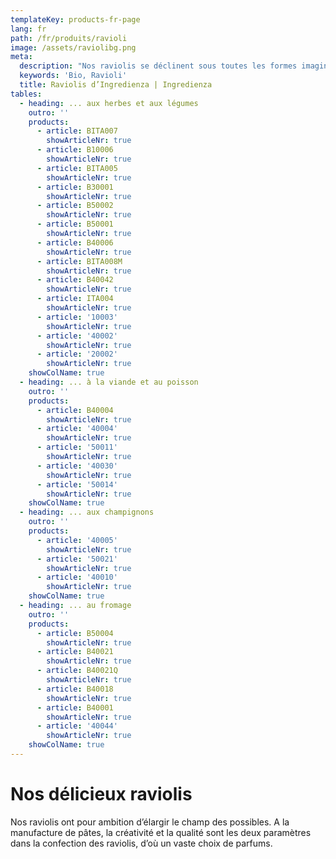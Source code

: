 ```yaml
---
templateKey: products-fr-page
lang: fr
path: /fr/produits/ravioli
image: /assets/raviolibg.png
meta:
  description: "Nos raviolis se déclinent sous toutes les formes imaginables. Les souhaitez-vous farcis à la viande ou au poisson\_? Aux légumes, aux herbes ou au fromage\_? Nous élaborons des raviolis raffinés en explorant le champ des possibles. ► Découvrir notre assortiment de raviolis"
  keywords: 'Bio, Ravioli'
  title: Raviolis d’Ingredienza | Ingredienza
tables:
  - heading: ... aux herbes et aux légumes
    outro: ''
    products:
      - article: BITA007
        showArticleNr: true
      - article: B10006
        showArticleNr: true
      - article: BITA005
        showArticleNr: true
      - article: B30001
        showArticleNr: true
      - article: B50002
        showArticleNr: true
      - article: B50001
        showArticleNr: true
      - article: B40006
        showArticleNr: true
      - article: BITA008M
        showArticleNr: true
      - article: B40042
        showArticleNr: true
      - article: ITA004
        showArticleNr: true
      - article: '10003'
        showArticleNr: true
      - article: '40002'
        showArticleNr: true
      - article: '20002'
        showArticleNr: true
    showColName: true
  - heading: ... à la viande et au poisson
    outro: ''
    products:
      - article: B40004
        showArticleNr: true
      - article: '40004'
        showArticleNr: true
      - article: '50011'
        showArticleNr: true
      - article: '40030'
        showArticleNr: true
      - article: '50014'
        showArticleNr: true
    showColName: true
  - heading: ... aux champignons
    outro: ''
    products:
      - article: '40005'
        showArticleNr: true
      - article: '50021'
        showArticleNr: true
      - article: '40010'
        showArticleNr: true
    showColName: true
  - heading: ... au fromage
    outro: ''
    products:
      - article: B50004
        showArticleNr: true
      - article: B40021
        showArticleNr: true
      - article: B40021Q
        showArticleNr: true
      - article: B40018
        showArticleNr: true
      - article: B40001
        showArticleNr: true
      - article: '40044'
        showArticleNr: true
    showColName: true
---
```


# Nos délicieux raviolis 

Nos raviolis ont pour ambition d’élargir le champ des possibles. A la
manufacture de pâtes, la créativité et la qualité sont les deux paramètres dans
la confection des raviolis, d’où un vaste choix de parfums.
